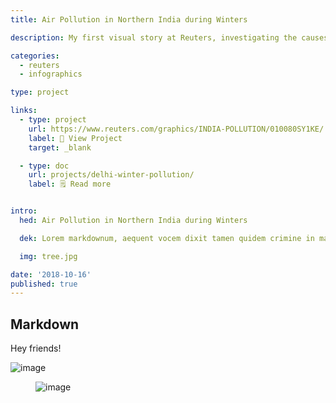 ```yaml
---
title: Air Pollution in Northern India during Winters

description: My first visual story at Reuters, investigating the causes behind the air quality crisis in northern India every winter and its extent, using data collected from air quality monitors, satellite imagery from NASA and photographic evidence.

categories:
  - reuters
  - infographics

type: project

links: 
  - type: project
    url: https://www.reuters.com/graphics/INDIA-POLLUTION/010080SY1KE/
    label: 🔗 View Project
    target: _blank

  - type: doc
    url: projects/delhi-winter-pollution/
    label: 🗒️ Read more


intro:
  hed: Air Pollution in Northern India during Winters

  dek: Lorem markdownum, aequent vocem dixit tamen quidem crimine in maris protinus moror telluris magno, marinae Latonae. Opaca tamquam ligari! Proxima bellare te tractata Atrides exercet.

  img: tree.jpg

date: '2018-10-16'
published: true
---
```




## Markdown

<script>
  import Container from '$lib/components/ui/Container/index.svelte';


</script>


<Container width="sm">

Hey friends! 


![image](/media/tree.jpg)


</Container>


<figure>

![image](/media/page.png)

</figure>